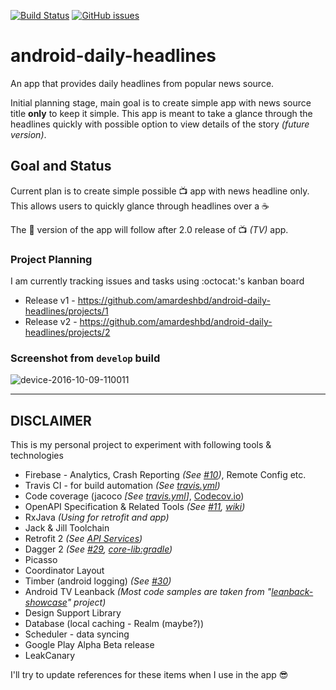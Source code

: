 [![Build Status](https://travis-ci.org/amardeshbd/android-daily-headlines.svg?branch=develop)](https://travis-ci.org/amardeshbd/android-daily-headlines) [![GitHub issues](https://img.shields.io/github/issues/amardeshbd/android-daily-headlines.svg)](https://github.com/amardeshbd/android-daily-headlines/issues)

# android-daily-headlines
An app that provides daily headlines from popular news source.

Initial planning stage, main goal is to create simple app with news source title **only** to keep it simple. This app is meant to take a glance through the headlines quickly with possible option to view details of the story _(future version)_.


## Goal and Status

Current plan is to create simple possible 📺 app with news headline only. This allows users to quickly glance through headlines over a ☕

The 📱 version of the app will follow after 2.0 release of 📺 _(TV)_ app.

### Project Planning
I am currently tracking issues and tasks using :octocat:'s kanban board

 * Release v1 - https://github.com/amardeshbd/android-daily-headlines/projects/1
 * Release v2 - https://github.com/amardeshbd/android-daily-headlines/projects/2

### Screenshot from `develop` build

![device-2016-10-09-110011](https://cloud.githubusercontent.com/assets/99822/19221348/9ffed4ca-8e0f-11e6-859e-ab60daa794d3.png)

----

## DISCLAIMER
This is my personal project to experiment with following tools & technologies
 * Firebase - Analytics, Crash Reporting _(See [#10](https://github.com/amardeshbd/android-daily-headlines/pull/10))_, Remote Config etc.
 * Travis CI - for build automation _(See [travis.yml](https://github.com/amardeshbd/android-daily-headlines/blob/develop/.travis.yml))_
 * Code coverage (jacoco _[See [travis.yml](https://github.com/amardeshbd/android-daily-headlines/blob/develop/.travis.yml#L32)]_,  [Codecov.io](https://codecov.io/gh/amardeshbd/android-daily-headlines))
 * OpenAPI Specification & Related Tools _(See [#11](https://github.com/amardeshbd/android-daily-headlines/pull/11), [wiki](https://github.com/amardeshbd/android-daily-headlines/wiki/Swagger-Codegen))_
 * RxJava _(Using for retrofit and app)_
 * Jack & Jill Toolchain 
 * Retrofit 2 _(See [API Services](https://github.com/amardeshbd/android-daily-headlines/tree/develop/api-lib/src/main/java/io/swagger/client/api))_
 * Dagger 2 _(See [#29](https://github.com/amardeshbd/android-daily-headlines/issues/29), [core-lib:gradle](https://github.com/amardeshbd/android-daily-headlines/blob/develop/core-lib/build.gradle#L42))_
 * Picasso 
 * Coordinator Layout
 * Timber (android logging) _(See [#30](https://github.com/amardeshbd/android-daily-headlines/pull/30))_
 * Android TV Leanback _(Most code samples are taken from "[leanback-showcase](https://github.com/googlesamples/leanback-showcase)" project)_
 * Design Support Library
 * Database (local caching - Realm (maybe?))
 * Scheduler - data syncing
 * Google Play Alpha Beta release
 * LeakCanary
 
I'll try to update references for these items when I use in the app :sunglasses:

